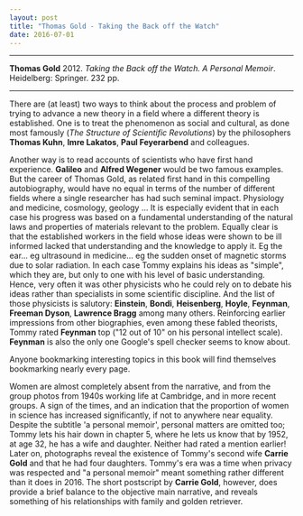 ```yaml
---
layout: post
title: "Thomas Gold - Taking the Back off the Watch"
date: 2016-07-01
---
```


***
<b>Thomas Gold</b> 2012. _Taking the Back off the Watch. A Personal Memoir_.  Heidelberg: Springer. 232 pp.

***

There are (at least) two ways to think about the process and problem of trying to advance a new theory in a field where a  different theory is established. One is to treat the phenomenon as social and cultural, as done most famously (_The Structure of Scientific Revolutions_) by the philosophers **Thomas Kuhn**, **Imre Lakatos**, **Paul Feyerarbend** and colleagues. 

Another way is to read accounts of scientists who have first hand experience.  **Galileo** and **Alfred Wegener** would be two famous examples.  But the career of Thomas Gold, as related first hand in this compelling autobiography, would have no equal in terms of the number of different fields where a single researcher has had such seminal impact. Physiology and medicine,  cosmology, geology ...  It is especially evident that in each case his progress was based on a fundamental understanding of the natural laws and properties of materials relevant to the problem.  Equally clear is that the established workers in the field whose ideas were shown to be ill informed lacked that understanding and the knowledge to apply it.  Eg the ear...  eg ultrasound in medicine... eg the sudden onset of magnetic storms due to solar radiation.   In each case Tommy explains his ideas as "simple", which they are, but only to one with his level of basic understanding.  Hence, very often it was other physicists who he could rely on to debate his ideas rather than specialists in some scientific discipline.  And the list of those physicists is salutory: **Einstein**, **Bondi**, **Heisenberg**, **Hoyle**, **Feynman**, **Freeman Dyson**, **Lawrence Bragg** among many others.  Reinforcing earlier impressions from other biographies, even among these fabled theorists, Tommy rated **Feynman** top ("12 out of 10" on his personal intellect scale). **Feynman** is also the only one Google's spell checker seems to know about.

Anyone bookmarking interesting topics in this book will find themselves bookmarking nearly every page.

Women are almost completely absent from the narrative, and from the group photos from 1940s working life at Cambridge, and in more recent groups.  A sign of the times, and an indication that the proportion of women in science has increased significantly, if not to anywhere near equality. Despite the subtitle 'a personal memoir', personal matters are omitted too; Tommy lets his hair down in chapter 5, where he lets us know that by 1952, at age 32, he has a wife and daughter.  Neither had rated a mention earlier!  Later on, photographs reveal the existence of Tommy's second wife **Carrie Gold** and that he had four daughters. Tommy's era was a time when privacy was respected and "a personal memoir" meant something rather different than it does in 2016.  The short postscript by **Carrie Gold**, however, does provide a brief balance to the objective main narrative, and reveals something of his relationships with family and golden retriever.   






